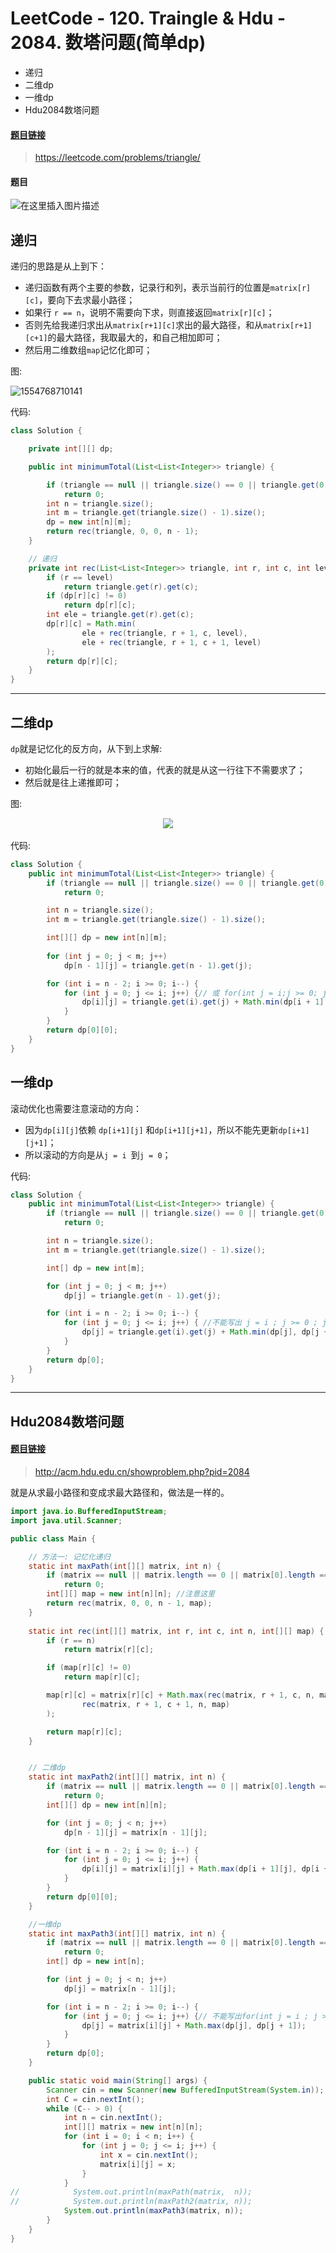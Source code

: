 # LeetCode - 120. Traingle & Hdu - 2084. 数塔问题(简单dp)
* 递归
* 二维dp
* 一维dp
*  Hdu2084数塔问题


#### [题目链接](https://leetcode.com/problems/triangle/)

> https://leetcode.com/problems/triangle/

#### 题目

![在这里插入图片描述](images/120_t.png)
## 递归
递归的思路是从上到下：

* 递归函数有两个主要的参数，记录行和列，表示当前行的位置是`matrix[r][c]`，要向下去求最小路径；
* 如果行 `r == n`，说明不需要向下求，则直接返回`matrix[r][c]`；
* 否则先给我递归求出从`matrix[r+1][c]`求出的最大路径，和从`matrix[r+1][c+1]`的最大路径，我取最大的，和自己相加即可；
* 然后用二维数组`map`记忆化即可；

图: 

![1554768710141](assets/1554768710141.png)

代码:

```java
class Solution {

    private int[][] dp;

    public int minimumTotal(List<List<Integer>> triangle) {

        if (triangle == null || triangle.size() == 0 || triangle.get(0).size() == 0)
            return 0;
        int n = triangle.size();
        int m = triangle.get(triangle.size() - 1).size();
        dp = new int[n][m];
        return rec(triangle, 0, 0, n - 1);
    }

    // 递归
    private int rec(List<List<Integer>> triangle, int r, int c, int level) {
        if (r == level)
            return triangle.get(r).get(c);
        if (dp[r][c] != 0)
            return dp[r][c];
        int ele = triangle.get(r).get(c);
        dp[r][c] = Math.min(
                ele + rec(triangle, r + 1, c, level),
                ele + rec(triangle, r + 1, c + 1, level)
        );
        return dp[r][c];
    }
}
```
***
## 二维dp
`dp`就是记忆化的反方向，从下到上求解: 

* 初始化最后一行的就是本来的值，代表的就是从这一行往下不需要求了；
* 然后就是往上递推即可；

图:

<div align="center"><img src="assets/1554769081043.png"></div><br>
代码:

```java
class Solution {
    public int minimumTotal(List<List<Integer>> triangle) {
        if (triangle == null || triangle.size() == 0 || triangle.get(0).size() == 0)
            return 0;

        int n = triangle.size();
        int m = triangle.get(triangle.size() - 1).size();

        int[][] dp = new int[n][m]; 
 
        for (int j = 0; j < m; j++)
            dp[n - 1][j] = triangle.get(n - 1).get(j);

        for (int i = n - 2; i >= 0; i--) {
            for (int j = 0; j <= i; j++) {// 或 for(int j = i;j >= 0; j--){
                dp[i][j] = triangle.get(i).get(j) + Math.min(dp[i + 1][j], dp[i + 1][j + 1]);
            }
        }
        return dp[0][0];
    }
}
```
## 一维dp
滚动优化也需要注意滚动的方向：

* 因为`dp[i][j]`依赖 `dp[i+1][j]` 和`dp[i+1][j+1]`，所以不能先更新`dp[i+1][j+1]`；
* 所以滚动的方向是从`j = i `到`j = 0`；

代码:
```java
class Solution {
    public int minimumTotal(List<List<Integer>> triangle) {
        if (triangle == null || triangle.size() == 0 || triangle.get(0).size() == 0)
            return 0;

        int n = triangle.size();
        int m = triangle.get(triangle.size() - 1).size();

        int[] dp = new int[m]; 

        for (int j = 0; j < m; j++)
            dp[j] = triangle.get(n - 1).get(j);

        for (int i = n - 2; i >= 0; i--) {
            for (int j = 0; j <= i; j++) { //不能写出 j = i ; j >= 0 ; j--
                dp[j] = triangle.get(i).get(j) + Math.min(dp[j], dp[j + 1]);
            }
        }
        return dp[0];
    }
}
```

***
## Hdu2084数塔问题
#### [题目链接](http://acm.hdu.edu.cn/showproblem.php?pid=2084)

> http://acm.hdu.edu.cn/showproblem.php?pid=2084

就是从求最小路径和变成求最大路径和，做法是一样的。

```java
import java.io.BufferedInputStream;
import java.util.Scanner;

public class Main {

    // 方法一: 记忆化递归
    static int maxPath(int[][] matrix, int n) {
        if (matrix == null || matrix.length == 0 || matrix[0].length == 0)
            return 0;
        int[][] map = new int[n][n]; //注意这里 
        return rec(matrix, 0, 0, n - 1, map);
    }
 
    static int rec(int[][] matrix, int r, int c, int n, int[][] map) {
        if (r == n)
            return matrix[r][c];

        if (map[r][c] != 0)
            return map[r][c];

        map[r][c] = matrix[r][c] + Math.max(rec(matrix, r + 1, c, n, map),
                rec(matrix, r + 1, c + 1, n, map)
        );

        return map[r][c];
    }


    // 二维dp
    static int maxPath2(int[][] matrix, int n) {
        if (matrix == null || matrix.length == 0 || matrix[0].length == 0)
            return 0;
        int[][] dp = new int[n][n]; 

        for (int j = 0; j < n; j++)
            dp[n - 1][j] = matrix[n - 1][j];

        for (int i = n - 2; i >= 0; i--) {
            for (int j = 0; j <= i; j++) {
                dp[i][j] = matrix[i][j] + Math.max(dp[i + 1][j], dp[i + 1][j + 1]);
            }
        }
        return dp[0][0];
    }

    //一维dp
    static int maxPath3(int[][] matrix, int n) {
        if (matrix == null || matrix.length == 0 || matrix[0].length == 0)
            return 0;
        int[] dp = new int[n];

        for (int j = 0; j < n; j++)
            dp[j] = matrix[n - 1][j];

        for (int i = n - 2; i >= 0; i--) {
            for (int j = 0; j <= i; j++) {// 不能写出for(int j = i ; j >= 0; j--)
                dp[j] = matrix[i][j] + Math.max(dp[j], dp[j + 1]);
            }
        }
        return dp[0];
    }

    public static void main(String[] args) {
        Scanner cin = new Scanner(new BufferedInputStream(System.in));
        int C = cin.nextInt();
        while (C-- > 0) {
            int n = cin.nextInt();
            int[][] matrix = new int[n][n];
            for (int i = 0; i < n; i++) {
                for (int j = 0; j <= i; j++) {
                    int x = cin.nextInt();
                    matrix[i][j] = x;
                }
            }
//            System.out.println(maxPath(matrix,  n));
//            System.out.println(maxPath2(matrix, n));
            System.out.println(maxPath3(matrix, n));
        }
    }
}

```

